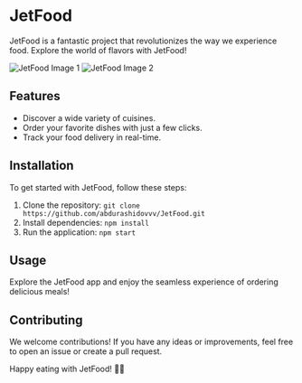 # JetFood

JetFood is a fantastic project that revolutionizes the way we experience food. Explore the world of flavors with JetFood!

![JetFood Image 1](https://github.com/abdurashidovvv/JetFood/assets/105719873/47bd4178-fbb2-4eab-9e08-3c1175836b4c) ![JetFood Image 2](https://github.com/abdurashidovvv/JetFood/assets/105719873/caaabb73-d267-4bea-8fea-6d57f14d3f5c)

## Features

- Discover a wide variety of cuisines.
- Order your favorite dishes with just a few clicks.
- Track your food delivery in real-time.

## Installation

To get started with JetFood, follow these steps:

1. Clone the repository: `git clone https://github.com/abdurashidovvv/JetFood.git`
2. Install dependencies: `npm install`
3. Run the application: `npm start`

## Usage

Explore the JetFood app and enjoy the seamless experience of ordering delicious meals!

## Contributing

We welcome contributions! If you have any ideas or improvements, feel free to open an issue or create a pull request.


Happy eating with JetFood! 🚀🍔
